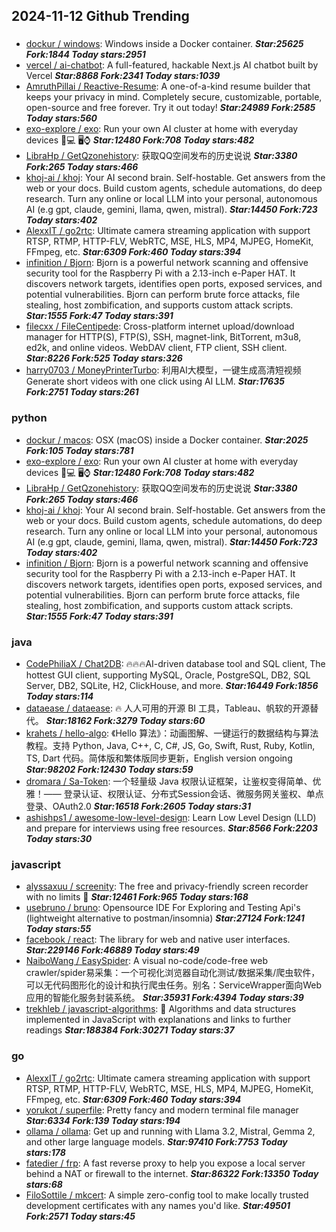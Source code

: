 ## 2024-11-12 Github Trending

### 
* [dockur / windows](https://github.com/dockur/windows): Windows inside a Docker container. ***Star:25625 Fork:1844 Today stars:2951***
* [vercel / ai-chatbot](https://github.com/vercel/ai-chatbot): A full-featured, hackable Next.js AI chatbot built by Vercel ***Star:8868 Fork:2341 Today stars:1039***
* [AmruthPillai / Reactive-Resume](https://github.com/AmruthPillai/Reactive-Resume): A one-of-a-kind resume builder that keeps your privacy in mind. Completely secure, customizable, portable, open-source and free forever. Try it out today! ***Star:24989 Fork:2585 Today stars:560***
* [exo-explore / exo](https://github.com/exo-explore/exo): Run your own AI cluster at home with everyday devices 📱💻 🖥️⌚ ***Star:12480 Fork:708 Today stars:482***
* [LibraHp / GetQzonehistory](https://github.com/LibraHp/GetQzonehistory): 获取QQ空间发布的历史说说 ***Star:3380 Fork:265 Today stars:466***
* [khoj-ai / khoj](https://github.com/khoj-ai/khoj): Your AI second brain. Self-hostable. Get answers from the web or your docs. Build custom agents, schedule automations, do deep research. Turn any online or local LLM into your personal, autonomous AI (e.g gpt, claude, gemini, llama, qwen, mistral). ***Star:14450 Fork:723 Today stars:402***
* [AlexxIT / go2rtc](https://github.com/AlexxIT/go2rtc): Ultimate camera streaming application with support RTSP, RTMP, HTTP-FLV, WebRTC, MSE, HLS, MP4, MJPEG, HomeKit, FFmpeg, etc. ***Star:6309 Fork:460 Today stars:394***
* [infinition / Bjorn](https://github.com/infinition/Bjorn): Bjorn is a powerful network scanning and offensive security tool for the Raspberry Pi with a 2.13-inch e-Paper HAT. It discovers network targets, identifies open ports, exposed services, and potential vulnerabilities. Bjorn can perform brute force attacks, file stealing, host zombification, and supports custom attack scripts. ***Star:1555 Fork:47 Today stars:391***
* [filecxx / FileCentipede](https://github.com/filecxx/FileCentipede): Cross-platform internet upload/download manager for HTTP(S), FTP(S), SSH, magnet-link, BitTorrent, m3u8, ed2k, and online videos. WebDAV client, FTP client, SSH client. ***Star:8226 Fork:525 Today stars:326***
* [harry0703 / MoneyPrinterTurbo](https://github.com/harry0703/MoneyPrinterTurbo): 利用AI大模型，一键生成高清短视频 Generate short videos with one click using AI LLM. ***Star:17635 Fork:2751 Today stars:261***

### python
* [dockur / macos](https://github.com/dockur/macos): OSX (macOS) inside a Docker container. ***Star:2025 Fork:105 Today stars:781***
* [exo-explore / exo](https://github.com/exo-explore/exo): Run your own AI cluster at home with everyday devices 📱💻 🖥️⌚ ***Star:12480 Fork:708 Today stars:482***
* [LibraHp / GetQzonehistory](https://github.com/LibraHp/GetQzonehistory): 获取QQ空间发布的历史说说 ***Star:3380 Fork:265 Today stars:466***
* [khoj-ai / khoj](https://github.com/khoj-ai/khoj): Your AI second brain. Self-hostable. Get answers from the web or your docs. Build custom agents, schedule automations, do deep research. Turn any online or local LLM into your personal, autonomous AI (e.g gpt, claude, gemini, llama, qwen, mistral). ***Star:14450 Fork:723 Today stars:402***
* [infinition / Bjorn](https://github.com/infinition/Bjorn): Bjorn is a powerful network scanning and offensive security tool for the Raspberry Pi with a 2.13-inch e-Paper HAT. It discovers network targets, identifies open ports, exposed services, and potential vulnerabilities. Bjorn can perform brute force attacks, file stealing, host zombification, and supports custom attack scripts. ***Star:1555 Fork:47 Today stars:391***

### java
* [CodePhiliaX / Chat2DB](https://github.com/CodePhiliaX/Chat2DB): 🔥🔥🔥AI-driven database tool and SQL client, The hottest GUI client, supporting MySQL, Oracle, PostgreSQL, DB2, SQL Server, DB2, SQLite, H2, ClickHouse, and more. ***Star:16449 Fork:1856 Today stars:114***
* [dataease / dataease](https://github.com/dataease/dataease): 🔥 人人可用的开源 BI 工具，Tableau、帆软的开源替代。 ***Star:18162 Fork:3279 Today stars:60***
* [krahets / hello-algo](https://github.com/krahets/hello-algo): 《Hello 算法》：动画图解、一键运行的数据结构与算法教程。支持 Python, Java, C++, C, C#, JS, Go, Swift, Rust, Ruby, Kotlin, TS, Dart 代码。简体版和繁体版同步更新，English version ongoing ***Star:98202 Fork:12430 Today stars:59***
* [dromara / Sa-Token](https://github.com/dromara/Sa-Token): 一个轻量级 Java 权限认证框架，让鉴权变得简单、优雅！—— 登录认证、权限认证、分布式Session会话、微服务网关鉴权、单点登录、OAuth2.0 ***Star:16518 Fork:2605 Today stars:31***
* [ashishps1 / awesome-low-level-design](https://github.com/ashishps1/awesome-low-level-design): Learn Low Level Design (LLD) and prepare for interviews using free resources. ***Star:8566 Fork:2203 Today stars:30***

### javascript
* [alyssaxuu / screenity](https://github.com/alyssaxuu/screenity): The free and privacy-friendly screen recorder with no limits 🎥 ***Star:12461 Fork:965 Today stars:168***
* [usebruno / bruno](https://github.com/usebruno/bruno): Opensource IDE For Exploring and Testing Api's (lightweight alternative to postman/insomnia) ***Star:27124 Fork:1241 Today stars:55***
* [facebook / react](https://github.com/facebook/react): The library for web and native user interfaces. ***Star:229146 Fork:46889 Today stars:49***
* [NaiboWang / EasySpider](https://github.com/NaiboWang/EasySpider): A visual no-code/code-free web crawler/spider易采集：一个可视化浏览器自动化测试/数据采集/爬虫软件，可以无代码图形化的设计和执行爬虫任务。别名：ServiceWrapper面向Web应用的智能化服务封装系统。 ***Star:35931 Fork:4394 Today stars:39***
* [trekhleb / javascript-algorithms](https://github.com/trekhleb/javascript-algorithms): 📝 Algorithms and data structures implemented in JavaScript with explanations and links to further readings ***Star:188384 Fork:30271 Today stars:37***

### go
* [AlexxIT / go2rtc](https://github.com/AlexxIT/go2rtc): Ultimate camera streaming application with support RTSP, RTMP, HTTP-FLV, WebRTC, MSE, HLS, MP4, MJPEG, HomeKit, FFmpeg, etc. ***Star:6309 Fork:460 Today stars:394***
* [yorukot / superfile](https://github.com/yorukot/superfile): Pretty fancy and modern terminal file manager ***Star:6334 Fork:139 Today stars:194***
* [ollama / ollama](https://github.com/ollama/ollama): Get up and running with Llama 3.2, Mistral, Gemma 2, and other large language models. ***Star:97410 Fork:7753 Today stars:178***
* [fatedier / frp](https://github.com/fatedier/frp): A fast reverse proxy to help you expose a local server behind a NAT or firewall to the internet. ***Star:86322 Fork:13350 Today stars:68***
* [FiloSottile / mkcert](https://github.com/FiloSottile/mkcert): A simple zero-config tool to make locally trusted development certificates with any names you'd like. ***Star:49501 Fork:2571 Today stars:45***
